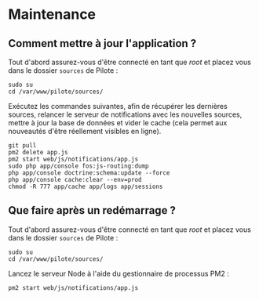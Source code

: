 # Maintenance

## Comment mettre à jour l'application ?

Tout d'abord assurez-vous d'être connecté en tant que _root_ et placez vous dans le dossier ```sources``` de Pilote :
```shell
sudo su
cd /var/www/pilote/sources/
```

Exécutez les commandes suivantes, afin de récupérer les dernières sources, relancer le serveur de notifications avec les nouvelles sources, mettre à jour la base de données et vider le cache (cela permet aux nouveautés d'être réellement visibles en ligne).
```shell
git pull
pm2 delete app.js
pm2 start web/js/notifications/app.js
sudo php app/console fos:js-routing:dump
php app/console doctrine:schema:update --force
php app/console cache:clear --env=prod
chmod -R 777 app/cache app/logs app/sessions
```

## Que faire après un redémarrage ?

Tout d'abord assurez-vous d'être connecté en tant que _root_ et placez vous dans le dossier ```sources``` de Pilote :
```shell
sudo su
cd /var/www/pilote/sources/
```

Lancez le serveur Node à l'aide du gestionnaire de processus PM2 :
```shell
pm2 start web/js/notifications/app.js
```
